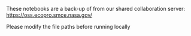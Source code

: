 These notebooks are a back-up of from our shared collaboration server: https://oss.ecopro.smce.nasa.gov/

Please modify the file paths before running locally
